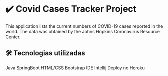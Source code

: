 # ✔️ Covid Cases Tracker Project

This application lists the current numbers of COVID-19 cases reported in the world. The data was obtained by the Johns Hopkins Coronavirus Resource Center.

## 🛠 Tecnologias utilizadas
Java
SpringBoot
HTML/CSS
Bootstrap
IDE Intellij
Deploy no Heroku
